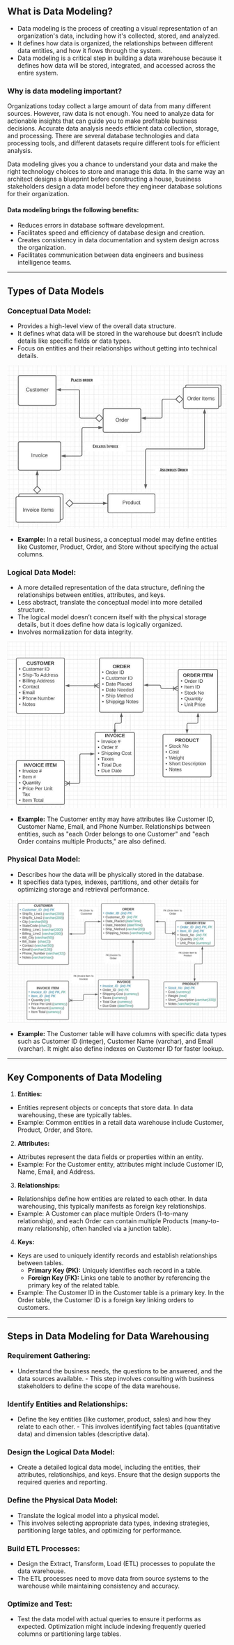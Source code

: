 ## What is Data Modeling?
- Data modeling is the process of creating a visual representation of an organization's data, including how it's collected, stored, and analyzed.
- It defines how data is organized, the relationships between different data entities, and how it flows through the system.
- Data modeling is a critical step in building a data warehouse because it defines how data will be stored, integrated, and accessed across the entire system.

### Why is data modeling important?
Organizations today collect a large amount of data from many different sources. However, raw data is not enough. You need to analyze data for actionable insights that can guide you to make profitable business decisions. Accurate data analysis needs efficient data collection, storage, and processing. There are several database technologies and data processing tools, and different datasets require different tools for efficient analysis.

Data modeling gives you a chance to understand your data and make the right technology choices to store and manage this data.
In the same way an architect designs a blueprint before constructing a house, business stakeholders design a data model before they engineer database solutions for their organization.

#### Data modeling brings the following benefits:
- Reduces errors in database software development.
- Facilitates speed and efficiency of database design and creation.
- Creates consistency in data documentation and system design across the organization.
- Facilitates communication between data engineers and business intelligence teams.

-------------------------------

## Types of Data Models

### Conceptual Data Model:
- Provides a high-level view of the overall data structure.
- It defines what data will be stored in the warehouse but doesn’t include details like specific fields or data types.
- Focus on entities and their relationships without getting into technical details.

![](https://github.com/rohish-zade/data-warehousing/blob/master/Data%20Modeling/images/conceptual-model-order-system.png)

- **Example:** In a retail business, a conceptual model may define entities like Customer, Product, Order, and Store without specifying the actual columns.


### Logical Data Model:
- A more detailed representation of the data structure, defining the relationships between entities, attributes, and keys.
- Less abstract, translate the conceptual model into more detailed structure.
- The logical model doesn’t concern itself with the physical storage details, but it does define how data is logically organized.
- Involves normalization for data integrity.

![](https://github.com/rohish-zade/data-warehousing/blob/master/Data%20Modeling/images/logical-data-model.png)

- **Example:** The Customer entity may have attributes like Customer ID, Customer Name, Email, and Phone Number. Relationships between entities, such as "each Order belongs to one Customer" and "each Order contains multiple Products," are also defined.


### Physical Data Model:
- Describes how the data will be physically stored in the database. 
- It specifies data types, indexes, partitions, and other details for optimizing storage and retrieval performance.

![](https://github.com/rohish-zade/data-warehousing/blob/master/Data%20Modeling/images/physical-data-model.png)

- **Example:** The Customer table will have columns with specific data types such as Customer ID (integer), Customer Name (varchar), and Email (varchar). It might also define indexes on Customer ID for faster lookup.

------------------

## Key Components of Data Modeling

1. **Entities:**
- Entities represent objects or concepts that store data. In data warehousing, these are typically tables.
- Example: Common entities in a retail data warehouse include Customer, Product, Order, and Store.

2. **Attributes:**
- Attributes represent the data fields or properties within an entity.
- Example: For the Customer entity, attributes might include Customer ID, Name, Email, and Address.

3. **Relationships:**
- Relationships define how entities are related to each other. In data warehousing, this typically manifests as foreign key relationships.
- Example: A Customer can place multiple Orders (1-to-many relationship), and each Order can contain multiple Products (many-to-many relationship, often handled via a junction table).

4. **Keys:**
- Keys are used to uniquely identify records and establish relationships between tables.
  - **Primary Key (PK):** Uniquely identifies each record in a table.
  - **Foreign Key (FK):** Links one table to another by referencing the primary key of the related table.
- Example: The Customer ID in the Customer table is a primary key. In the Order table, the Customer ID is a foreign key linking orders to customers.

-------------------

## Steps in Data Modeling for Data Warehousing

### Requirement Gathering:
- Understand the business needs, the questions to be answered, and the data sources available. - This step involves consulting with business stakeholders to define the scope of the data warehouse.

### Identify Entities and Relationships:
- Define the key entities (like customer, product, sales) and how they relate to each other. - This involves identifying fact tables (quantitative data) and dimension tables (descriptive data).

### Design the Logical Data Model:
- Create a detailed logical data model, including the entities, their attributes, relationships, and keys. Ensure that the design supports the required queries and reporting.

### Define the Physical Data Model:
- Translate the logical model into a physical model. 
- This involves selecting appropriate data types, indexing strategies, partitioning large tables, and optimizing for performance.

### Build ETL Processes:
- Design the Extract, Transform, Load (ETL) processes to populate the data warehouse.
- The ETL processes need to move data from source systems to the warehouse while maintaining consistency and accuracy.

### Optimize and Test:
- Test the data model with actual queries to ensure it performs as expected. Optimization might include indexing frequently queried columns or partitioning large tables.